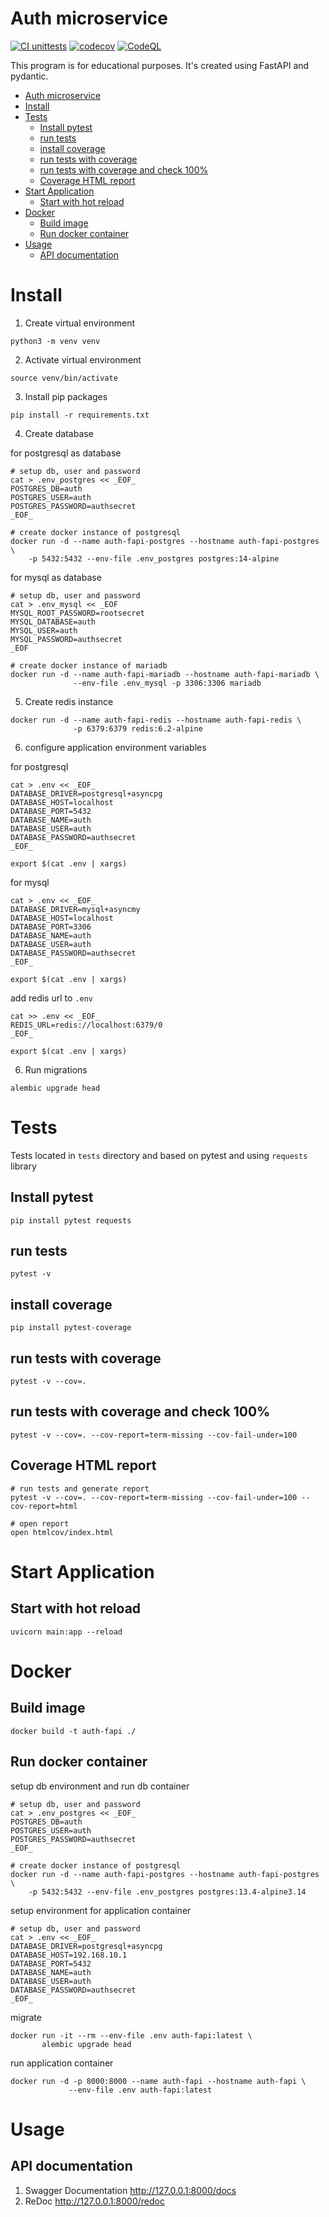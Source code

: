 # Auth microservice

[![CI unittests](https://github.com/iliadmitriev/auth-fapi/actions/workflows/python.yml/badge.svg)](https://github.com/iliadmitriev/auth-fapi/actions/workflows/python.yml)
[![codecov](https://codecov.io/gh/iliadmitriev/auth-fapi/branch/master/graph/badge.svg?token=TNU4TRP8S3)](https://codecov.io/gh/iliadmitriev/auth-fapi)
[![CodeQL](https://github.com/iliadmitriev/auth-fapi/actions/workflows/codeql-analysis.yml/badge.svg)](https://github.com/iliadmitriev/auth-fapi/actions/workflows/codeql-analysis.yml)

This program is for educational purposes. It's created using FastAPI and pydantic.


- [Auth microservice](#auth-microservice)
- [Install](#install)
- [Tests](#tests)
  * [Install pytest](#install-pytest)
  * [run tests](#run-tests)
  * [install coverage](#install-coverage)
  * [run tests with coverage](#run-tests-with-coverage)
  * [run tests with coverage and check 100%](#run-tests-with-coverage-and-check-100-)
  * [Coverage HTML report](#coverage-html-report)
- [Start Application](#start-application)
  * [Start with hot reload](#start-with-hot-reload)
- [Docker](#docker)
  * [Build image](#build-image)
  * [Run docker container](#run-docker-container)
- [Usage](#usage)
  * [API documentation](#api-documentation)

# Install

1. Create virtual environment
```shell
python3 -m venv venv
```

2. Activate virtual environment
```shell
source venv/bin/activate
```

3. Install pip packages
```shell
pip install -r requirements.txt
```

4. Create database

for postgresql as database

```shell
# setup db, user and password
cat > .env_postgres << _EOF_
POSTGRES_DB=auth
POSTGRES_USER=auth
POSTGRES_PASSWORD=authsecret
_EOF_

# create docker instance of postgresql
docker run -d --name auth-fapi-postgres --hostname auth-fapi-postgres \
    -p 5432:5432 --env-file .env_postgres postgres:14-alpine
```

for mysql as database

```shell
# setup db, user and password
cat > .env_mysql << _EOF
MYSQL_ROOT_PASSWORD=rootsecret
MYSQL_DATABASE=auth
MYSQL_USER=auth
MYSQL_PASSWORD=authsecret
_EOF

# create docker instance of mariadb
docker run -d --name auth-fapi-mariadb --hostname auth-fapi-mariadb \
              --env-file .env_mysql -p 3306:3306 mariadb
```

5. Create redis instance

```shell
docker run -d --name auth-fapi-redis --hostname auth-fapi-redis \
              -p 6379:6379 redis:6.2-alpine
```

6. configure application environment variables

for postgresql

```shell
cat > .env << _EOF_
DATABASE_DRIVER=postgresql+asyncpg
DATABASE_HOST=localhost
DATABASE_PORT=5432
DATABASE_NAME=auth
DATABASE_USER=auth
DATABASE_PASSWORD=authsecret
_EOF_

export $(cat .env | xargs)
```

for mysql

```shell
cat > .env << _EOF_
DATABASE_DRIVER=mysql+asyncmy
DATABASE_HOST=localhost
DATABASE_PORT=3306
DATABASE_NAME=auth
DATABASE_USER=auth
DATABASE_PASSWORD=authsecret
_EOF_

export $(cat .env | xargs)
```

add redis url to `.env`

```shell
cat >> .env << _EOF_
REDIS_URL=redis://localhost:6379/0
_EOF_

export $(cat .env | xargs)
```

6. Run migrations

```shell
alembic upgrade head
```

# Tests

Tests located in `tests` directory and based on pytest and using `requests` library

## Install pytest

```shell
pip install pytest requests
```

## run tests

```shell
pytest -v
```

## install coverage

```shell
pip install pytest-coverage
```

## run tests with coverage

```shell
pytest -v --cov=.
```

## run tests with coverage and check 100%

```shell
pytest -v --cov=. --cov-report=term-missing --cov-fail-under=100
```

## Coverage HTML report

```shell
# run tests and generate report
pytest -v --cov=. --cov-report=term-missing --cov-fail-under=100 --cov-report=html

# open report
open htmlcov/index.html 
```

# Start Application

## Start with hot reload

```shell
uvicorn main:app --reload 
```

# Docker

## Build image

```shell
docker build -t auth-fapi ./
```

## Run docker container

setup db environment and run db container

```shell
# setup db, user and password
cat > .env_postgres << _EOF_
POSTGRES_DB=auth
POSTGRES_USER=auth
POSTGRES_PASSWORD=authsecret
_EOF_

# create docker instance of postgresql
docker run -d --name auth-fapi-postgres --hostname auth-fapi-postgres \
    -p 5432:5432 --env-file .env_postgres postgres:13.4-alpine3.14
```

setup environment for application container 

```shell
# setup db, user and password
cat > .env << _EOF_
DATABASE_DRIVER=postgresql+asyncpg
DATABASE_HOST=192.168.10.1
DATABASE_PORT=5432
DATABASE_NAME=auth
DATABASE_USER=auth
DATABASE_PASSWORD=authsecret
_EOF_
```

migrate

```shell
docker run -it --rm --env-file .env auth-fapi:latest \
       alembic upgrade head
```

run application container

```shell
docker run -d -p 8000:8000 --name auth-fapi --hostname auth-fapi \
             --env-file .env auth-fapi:latest
```

# Usage

## API documentation

1. Swagger Documentation http://127.0.0.1:8000/docs
2. ReDoc http://127.0.0.1:8000/redoc
